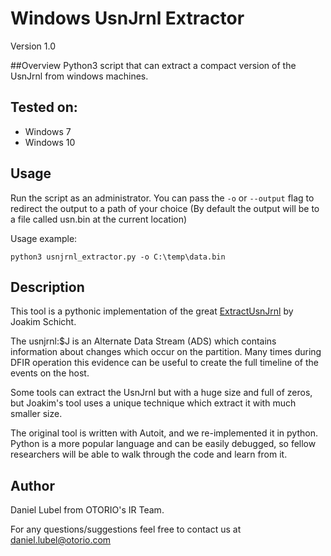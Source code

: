# Windows UsnJrnl Extractor
Version 1.0

##Overview
Python3 script that can extract a compact version of the UsnJrnl from windows machines.

## Tested on:
* Windows 7
* Windows 10

## Usage
Run the script as an administrator.
You can pass the `-o` or `--output` flag to redirect the output to a path of your choice (By default the output will 
be to a file called usn.bin at the current location)

Usage example:
```shell
python3 usnjrnl_extractor.py -o C:\temp\data.bin
```

## Description
This tool is a pythonic implementation of the great [ExtractUsnJrnl](https://github.com/jschicht/ExtractUsnJrnl) by 
Joakim Schicht.

The usnjrnl:$J is an Alternate Data Stream (ADS) which contains information about changes which occur on the 
partition. Many times during DFIR operation this evidence can be useful to create the full timeline of the events 
on the host.

Some tools can extract the UsnJrnl but with a huge size and full of zeros, but Joakim's tool uses a unique technique
which extract it with much smaller size.

The original tool is written with Autoit, and we re-implemented it in python. Python is a more popular language and 
can be easily debugged, so fellow researchers will be able to walk through the code and learn from it. 

## Author
Daniel Lubel from OTORIO's IR Team.

For any questions/suggestions feel free to contact us at daniel.lubel@otorio.com


